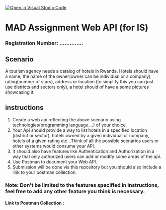 [![Open in Visual Studio Code](https://classroom.github.com/assets/open-in-vscode-f059dc9a6f8d3a56e377f745f24479a46679e63a5d9fe6f495e02850cd0d8118.svg)](https://classroom.github.com/online_ide?assignment_repo_id=6437504&assignment_repo_type=AssignmentRepo)
# MAD Assignment Web API (for IS)

### Registration Number: ..............

## Scenario

A tourism agency needs a catalog of hotels in Rwanda.
Hotels should have a name, the name of the owner(owner can be individual or a company), rating(number of stars), address or location (to simplify this you can just use districts and sectors only), a hotel should of have a some pictures showcasing it.

## instructions
1. Create a web api reflecting the above scenario using technologies(programming language....) of your choice.
2. Your Api should provide a way to list hotels in a specified location (district or sector), hotels owned by a given individual or company, hotels of a given rating etc...Think of all the possible scenarios users or other systems would consume your API.
3. It should also have features like Authentication and Authorization in  a way that only authorized users can add or modify some areas of the api.
4. Use Postman to document your Web API.
5. Submission will be done via this repository but you should also include a link to your postman collection.

### Note: Don't be limited to the features specified in instructions, feel free to add any other feature you think is necessary.


#### Link to Postman Collection : 
